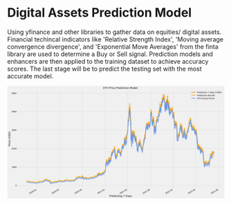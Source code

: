 # Digital Assets Prediction Model

Using yfinance and other libraries to gather data on equities/ digital assets. Financial techincal indicators like 'Relative Strength Index',
'Moving average convergence divergence', and 'Exponential Move Averages' from the finta library are used to determine a Buy or Sell signal. 
Prediction models and enhancers are then applied to the training dataset to achieve accuracy scores. The last stage will be to predict the 
testing set with the most accurate model.

![](Project/model.JPG)
